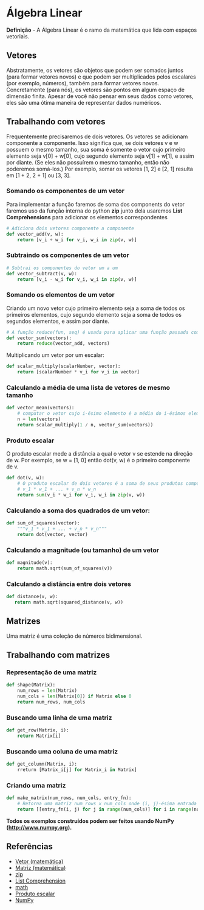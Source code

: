 # Álgebra Linear

**Definição** - A Álgebra Linear é o ramo da matemática que lida com espaços vetoriais.

## Vetores
Abstratamente, os vetores são objetos que podem ser somados juntos (para formar vetores novos) e que podem ser multiplicados pelos escalares (por exemplo, números), também para formar vetores novos. Concretamente (para nós), os vetores são pontos em algum espaço de dimensão finita. Apesar de você não pensar em seus dados como vetores, eles são uma ótima maneira de representar dados numéricos.

## Trabalhando com vetores
Frequentemente precisaremos de dois vetores. Os vetores se adicionam componente a componente. Isso significa que, se dois vetores v e w possuem o mesmo tamanho, sua soma é somente o vetor cujo primeiro elemento seja v[0] + w[0], cujo segundo elemento seja v[1] + w[1], e assim por diante. (Se eles não possuírem o mesmo tamanho, então não poderemos somá-los.) Por exemplo, somar os vetores [1, 2] e [2, 1] resulta em [1 + 2, 2 + 1] ou [3, 3].

### Somando os componentes de um vetor
Para implementar a função faremos de soma dos components do vetor faremos uso da função interna do python **zip** junto dela usaremos **List Comprehensions** para adicionar os elementos correspondentes
```python
# Adiciona dois vetores componente a componente
def vector_add(v, w):    
    return [v_i + w_i for v_i, w_i in zip(v, w)]
```

### Subtraindo os componentes de um vetor
```python
# Subtrai os componentes do vetor um a um
def vector_subtract(v, w):
    return [v_i - w_i for v_i, w_i in zip(v, w)]
```

### Somando os elementos de um vetor
Criando um novo vetor cujo primeiro elemento seja a soma de todos os primeiros elementos, cujo segundo elemento seja a soma de todos os segundos elementos, e assim por diante.
```python
# A função reduce(fun, seq) é usada para aplicar uma função passada como argumento a todos os elementos de uma lista. A função é definida no módulo 'functools'.
def vector_sum(vectors):
    return reduce(vector_add, vectors)

```
Multiplicando um vetor por um escalar:
```python
def scalar_multiply(scalarNumber, vector):
    return [scalarNumber * v_i for v_i in vector]
```

### Calculando a média de uma lista de vetores de mesmo tamanho
```python
def vector_mean(vectors):
    # computar o vetor cujo i-ésimo elemento é a média do i-ésimos elementos dos vetores de entrada
    n = len(vectors)
    return scalar_multiply(1 / n, vector_sum(vectors))
```

### Produto escalar
O produto escalar mede a distância a qual o vetor v se estende na direção de w. Por exemplo, se w = [1, 0] então dot(v, w) é o primeiro componente de v.
```python
def dot(v, w):
    # O produto escalar de dois vetores é a soma de seus produtos componente a componente.
    # v_1 * w_1 + ... + v_n * w_n
    return sum(v_i * w_i for v_i, w_i in zip(v, w))
```

### Calculando a soma dos quadrados de um vetor:
```python
def sum_of_squares(vector):
    """v_1 * v_1 + ... + v_n * v_n"""
    return dot(vector, vector)
```

### Calculando a magnitude (ou tamanho) de um vetor
```python
def magnitude(v):
    return math.sqrt(sum_of_squares(v))
```

### Calculando a distância entre dois vetores
```python
def distance(v, w):
   return math.sqrt(squared_distance(v, w))
```

## Matrizes
Uma matriz é uma coleção de números bidimensional.

## Trabalhando com matrizes

### Representação de uma matriz
```python
def shape(Matrix):
    num_rows = len(Matrix)
    num_cols = len(Matrix[0]) if Matrix else 0
    return num_rows, num_cols
```

### Buscando uma linha de uma matriz
```python
def get_row(Matrix, i):
    return Matrix[i]
```

### Buscando uma coluna de uma matriz
```python
def get_column(Matrix, i):
    rreturn [Matrix_i[j] for Matrix_i in Matrix]
```

### Criando uma matriz
```python
def make_matrix(num_rows, num_cols, entry_fn):
    # Retorna uma matriz num_rows x num_cols onde (i, j)-ésima entrada é a função definida entry_fn(i, j)
    return [[entry_fn(i, j) for j in range(num_cols)] for i in range(num_rows)]
```

**Todos os exemplos construídos podem ser feitos usando NumPy (http://www.numpy.org).**

## Referências
- [Vetor (matemática)](https://pt.wikipedia.org/wiki/Vetor_(matem%C3%A1tica))
- [Matriz (matemática)](https://pt.wikipedia.org/wiki/Matriz_(matem%C3%A1tica))
- [zip](http://devfuria.com.br/python/built-in-zip/)
- [List Comprehension](https://python-3-patterns-idioms-test.readthedocs.io/en/latest/Comprehensions.html)
- [math](https://docs.python.org/3/library/math.html)
- [Produto escalar](https://pt.wikipedia.org/wiki/Produto_escalar)
- [NumPy](http://www.numpy.org)